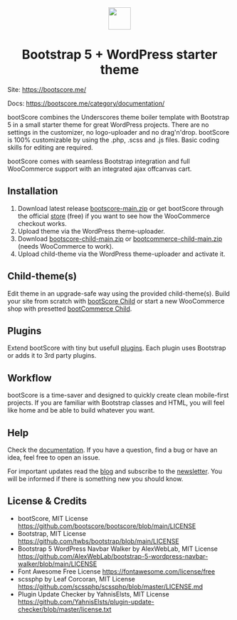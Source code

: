
<div align="center">
 <img src="https://raw.githubusercontent.com/craftwerkberlin/bootscore-5/main/img/logo/logo.svg" height="50">
</div>

<div align="center">
 <h1>Bootstrap 5 + WordPress starter theme</h1>
 </div>


Site: https://bootscore.me/

Docs: https://bootscore.me/category/documentation/

bootScore combines the Underscores theme boiler template with Bootstrap 5 in a small starter theme for great WordPress projects. There are no settings in the customizer, no logo-uploader and no drag'n'drop. bootScore is 100% customizable by using the .php, .scss and .js files. Basic coding skills for editing are required.

bootScore comes with seamless Bootstrap integration and full WooCommerce support with an integrated ajax offcanvas cart.

## Installation

1. Download latest release [bootscore-main.zip](https://github.com/bootscore/bootscore/releases) or get bootScore through the official [store](https://bootscore.me/shop/products/theme/bootscore-wordpress-theme/) (free) if you want to see how the WooCommerce checkout works. 
2. Upload theme via the WordPress theme-uploader.
3. Download [bootscore-child-main.zip](https://github.com/bootscore/bootscore-child/releases) or [bootcommerce-child-main.zip](https://github.com/bootscore/bootcommerce-child/releases) (needs WooCommerce to work).
4. Upload child-theme via the WordPress theme-uploader and activate it.

## Child-theme(s)

Edit theme in an upgrade-safe way using the provided child-theme(s). Build your site from scratch with [bootScore Child](https://bootscore.me/shop/products/child-themes/bootscore-child-theme/) or start a new WooCommerce shop with presetted [bootCommerce Child](https://bootscore.me/shop/products/child-themes/bootcommerce-5-child-theme/).

## Plugins

Extend bootScore with tiny but usefull [plugins](https://bootscore.me/plugins/). Each plugin uses Bootstrap or adds it to 3rd party plugins.

## Workflow

bootScore is a time-saver and designed to quickly create clean mobile-first projects. If you are familiar with Bootstrap classes and HTML, you will feel like home and be able to build whatever you want.

## Help

Check the [documentation](https://bootscore.me/category/documentation/). If you have a question, find a bug or have an idea, feel free to open an issue.

For important updates read the [blog](https://bootscore.me/category/blog/) and subscribe to the [newsletter](https://bootscore.me/category/blog/#newsletter). You will be informed if there is something new you should know.

## License & Credits

- bootScore, MIT License https://github.com/bootscore/bootscore/blob/main/LICENSE
- Bootstrap, MIT License https://github.com/twbs/bootstrap/blob/main/LICENSE
- Bootstrap 5 WordPress Navbar Walker by AlexWebLab, MIT License https://github.com/AlexWebLab/bootstrap-5-wordpress-navbar-walker/blob/main/LICENSE
- Font Awesome Free License https://fontawesome.com/license/free
- scssphp by Leaf Corcoran, MIT License https://github.com/scssphp/scssphp/blob/master/LICENSE.md
- Plugin Update Checker by YahnisElsts, MIT License https://github.com/YahnisElsts/plugin-update-checker/blob/master/license.txt


